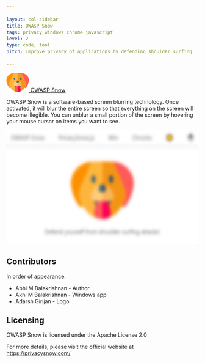 ```yaml
---

layout: col-sidebar
title: OWASP Snow
tags: privacy windows chrome javascript
level: 2
type: code, tool
pitch: Improve privacy of applications by defending shoulder surfing

---
```


[<img src="assets/images/privacy-snowdog-logo.png" alt="OWASP-Snow-logo" height="50"/> OWASP Snow](https://privacysnow.com/)

OWASP Snow is a software-based screen blurring technology. Once activated, it will blur the entire screen so that everything on the screen will become illegible. You can unblur a small portion of the screen by hovering your mouse cursor on items you want to see.

<img src="assets/images/snow-demo.gif" alt="OWASP Snow in action" height="300"/>

## Contributors

In order of appearance:

* Abhi M Balakrishnan - Author
* Akhi M Balakrishnan - Windows app
* Adarsh Girijan - Logo


## Licensing

OWASP Snow is licensed under the Apache License 2.0

For more details, please visit the official website at https://privacysnow.com/
